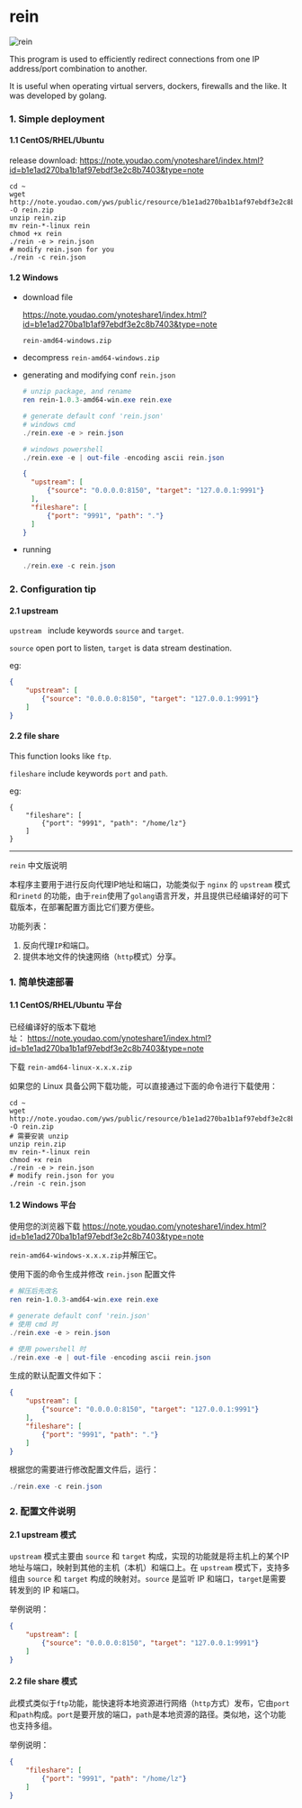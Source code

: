 # rein

![rein](https://raw.githubusercontent.com/firstboot/rein/master/rein-logo.png)

This program is used to efficiently redirect connections from one IP address/port combination to another. 

It is useful when operating virtual servers, dockers, firewalls and the like.  It was developed by golang.



### 1. Simple deployment 

#### 1.1 CentOS/RHEL/Ubuntu

release download: https://note.youdao.com/ynoteshare1/index.html?id=b1e1ad270ba1b1af97ebdf3e2c8b7403&type=note

```shell
cd ~
wget http://note.youdao.com/yws/public/resource/b1e1ad270ba1b1af97ebdf3e2c8b7403/xmlnote/82E2CC3FF2744238B6AF36346298E5E5/27082 -O rein.zip
unzip rein.zip
mv rein-*-linux rein
chmod +x rein
./rein -e > rein.json
# modify rein.json for you
./rein -c rein.json
```

#### 1.2 Windows

- download  file

  https://note.youdao.com/ynoteshare1/index.html?id=b1e1ad270ba1b1af97ebdf3e2c8b7403&type=note

  `rein-amd64-windows.zip`

- decompress `rein-amd64-windows.zip`

- generating and modifying conf `rein.json` 

  ```powershell
  # unzip package, and rename
  ren rein-1.0.3-amd64-win.exe rein.exe
  
  # generate default conf 'rein.json'
  # windows cmd 
  ./rein.exe -e > rein.json
  
  # windows powershell
  ./rein.exe -e | out-file -encoding ascii rein.json
  ```

  ```json
  {
  	"upstream": [
  		{"source": "0.0.0.0:8150", "target": "127.0.0.1:9991"}
  	],
  	"fileshare": [
  		{"port": "9991", "path": "."}
  	]
  }
  ```

- running

  ```powershell
  ./rein.exe -c rein.json
  ```

  
### 2. Configuration tip

#### 2.1 upstream

`upstream ` include keywords `source` and `target`. 

  `source`  open port  to listen, `target`  is data stream destination.

eg:

```json
{
	"upstream": [
		{"source": "0.0.0.0:8150", "target": "127.0.0.1:9991"}
	]
}
```

#### 2.2 file share

This function looks like `ftp`.

`fileshare` include keywords `port` and `path`.

eg: 

```
{
	"fileshare": [
		{"port": "9991", "path": "/home/lz"}
	]
}
```



----

`rein` 中文版说明



本程序主要用于进行反向代理IP地址和端口，功能类似于 `nginx` 的 `upstream` 模式和`rinetd` 的功能，由于`rein`使用了`golang`语言开发，并且提供已经编译好的可下载版本，在部署配置方面比它们要方便些。

功能列表：

1. 反向代理`IP`和端口。
2. 提供本地文件的快速网络（`http`模式）分享。



### 1. 简单快速部署

#### 1.1 CentOS/RHEL/Ubuntu 平台

已经编译好的版本下载地址： <https://note.youdao.com/ynoteshare1/index.html?id=b1e1ad270ba1b1af97ebdf3e2c8b7403&type=note>

下载 `rein-amd64-linux-x.x.x.zip `

如果您的 Linux 具备公网下载功能，可以直接通过下面的命令进行下载使用：

```shell
cd ~
wget http://note.youdao.com/yws/public/resource/b1e1ad270ba1b1af97ebdf3e2c8b7403/xmlnote/0AD1EF713B9A428D86631C7282A1B04F/27232 -O rein.zip
# 需要安装 unzip 
unzip rein.zip
mv rein-*-linux rein
chmod +x rein
./rein -e > rein.json
# modify rein.json for you
./rein -c rein.json
```

#### 1.2 Windows 平台 

使用您的浏览器下载 <https://note.youdao.com/ynoteshare1/index.html?id=b1e1ad270ba1b1af97ebdf3e2c8b7403&type=note> 

`rein-amd64-windows-x.x.x.zip`并解压它。

使用下面的命令生成并修改 `rein.json` 配置文件

```powershell
# 解压后先改名
ren rein-1.0.3-amd64-win.exe rein.exe

# generate default conf 'rein.json'
# 使用 cmd 时
./rein.exe -e > rein.json

# 使用 powershell 时
./rein.exe -e | out-file -encoding ascii rein.json
```

生成的默认配置文件如下：

```json
{
	"upstream": [
		{"source": "0.0.0.0:8150", "target": "127.0.0.1:9991"}
	],
	"fileshare": [
		{"port": "9991", "path": "."}
	]
}
```

根据您的需要进行修改配置文件后，运行：

```powershell
./rein.exe -c rein.json
```



### 2. 配置文件说明

#### 2.1 upstream 模式

`upstream` 模式主要由 `source` 和 `target` 构成，实现的功能就是将主机上的某个IP地址与端口，映射到其他的主机（本机）和端口上。在 `upstream` 模式下，支持多组由 `source` 和 `target` 构成的映射对。`source` 是监听 IP 和端口，`target`是需要转发到的 IP 和端口。

举例说明：

```json
{
	"upstream": [
		{"source": "0.0.0.0:8150", "target": "127.0.0.1:9991"}
	]
}
```

#### 2.2 file share 模式

此模式类似于`ftp`功能，能快速将本地资源进行网络（`http`方式）发布，它由`port`和`path`构成。`port`是要开放的端口，`path`是本地资源的路径。类似地，这个功能也支持多组。

举例说明：

```json
{
	"fileshare": [
		{"port": "9991", "path": "/home/lz"}
	]
}
```










